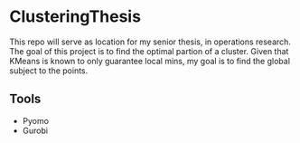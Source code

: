 # ClusteringThesis
This repo will serve as location for my senior thesis, in operations research. The goal of this project is to find the optimal partion of a cluster. Given that KMeans is known to only guarantee local mins, my goal is to find the global subject to the points.
## Tools
 - Pyomo
 - Gurobi
